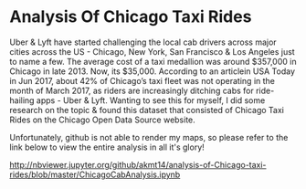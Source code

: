 # Analysis Of Chicago Taxi Rides

Uber & Lyft have started challenging the local cab drivers across major cities across the US - Chicago, New York, San Francisco & Los Angeles just to name a few. The average cost of a taxi medallion was around $357,000 in Chicago in late 2013. Now, its $35,000. According to an articlein USA Today in Jun 2017, about 42% of Chicago’s taxi fleet was not operating in the month of March 2017, as riders are increasingly ditching cabs for ride-hailing apps - Uber & Lyft. Wanting to see this for myself, I did some research on the topic & found this dataset that consisted of Chicago Taxi Rides on the Chicago Open Data Source website.

Unfortunately, github is not able to render my maps, so please refer to the link below to view the entire analysis in all it's glory!

http://nbviewer.jupyter.org/github/akmt14/analysis-of-Chicago-taxi-rides/blob/master/ChicagoCabAnalysis.ipynb
